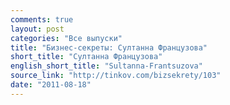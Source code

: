 ```yaml
---
comments: true
layout: post
categories: "Все выпуски"
title: "Бизнес-секреты: Султанна Французова"
short_title: "Султанна Французова"
english_short_title: "Sultanna-Frantsuzova"
source_link: "http://tinkov.com/bizsekrety/103"
date: "2011-08-18"
---
```

